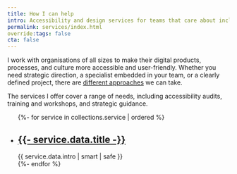 ```yaml
---
title: How I can help
intro: Accessibility and design services for teams that care about inclusive, user-friendly digital products; from strategic support to hands-on help.
permalink: services/index.html
override:tags: false
cta: false
---
```


I work with organisations of all sizes to make their digital products, processes, and culture more accessible and user-friendly. Whether you need strategic direction, a specialist embedded in your team, or a clearly defined project, there are [different approaches](/approaches/) we can take.

The services I offer cover a range of needs, including accessibility audits, training and workshops, and strategic guidance.

<div class="highlight-boxes">
    <ul>
    {%- for service in collections.service | ordered %}
        <li>
            <h2>
                <a href="{{ service.url  | replace(".html", "") }}">
                    {{- service.data.title -}}
                </a>
            </h2>
            {{ service.data.intro | smart | safe }}
        </li>
    {%- endfor %}
    </ul>
</div>
